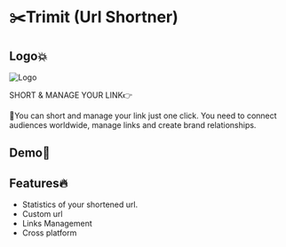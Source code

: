 
# ✂️Trimit (Url Shortner)
## Logo💥
![Logo](https://i.ibb.co/rd4xmHC/Trim-it.jpg)



SHORT & MANAGE YOUR LINK👉

💫You can short and manage your link just one click. You need to connect audiences worldwide, manage links and create brand relationships.



## Demo📸





## Features🔥

- Statistics of your shortened url.
- Custom url 
- Links Management
- Cross platform

